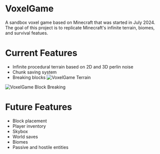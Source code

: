 # VoxelGame
A sandbox voxel game based on Minecraft that was started in July 2024. The goal of this project is to replicate Minecraft's infinite terrain, biomes, and survival featues.

# Current Features
- Infinite procedural terrain based on 2D and 3D perlin noise
- Chunk saving system
- Breaking blocks
![VoxelGame Terrain](https://github.com/user-attachments/assets/d2451196-519d-46a5-a9f9-3db96f8c6eeb)

![VoxelGame Block Breaking](https://github.com/user-attachments/assets/a255d208-f998-4dec-a556-9307c99f138a)

# Future Features
- Block placement
- Player inventory
- Skybox
- World saves
- Biomes
- Passive and hostile entities
